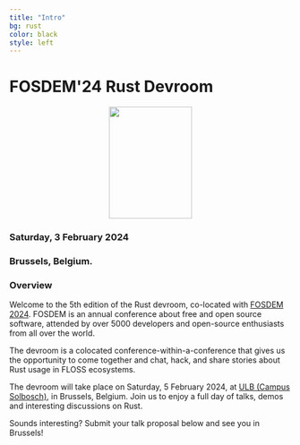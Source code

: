 ```yaml
---
title: "Intro"
bg: rust
color: black
style: left
---
```


# FOSDEM&#39;24 Rust Devroom

<div style="text-align:center;">
  <a href="https://fosdem.org/2024"><img src="img/rust-devroom-cfp-logo.png" height="200" width="148"/></a>
</div>

### Saturday, 3 February 2024
### Brussels, Belgium.

### Overview

Welcome to the 5th edition of the Rust devroom,
co-located with [FOSDEM 2024](https://fosdem.org/2024/). FOSDEM is an annual
conference about free and open source software, attended by over 5000
developers and open-source enthusiasts from all over the world.

The devroom is a colocated conference-within-a-conference that gives us the
opportunity to come together and chat, hack, and share stories about Rust usage
in FLOSS ecosystems.

The devroom will take place on Saturday, 5 February 2024, at
[ULB (Campus Solbosch)](https://www.openstreetmap.org/node/1632534522), in Brussels, Belgium. Join us to
enjoy a full day of talks, demos and interesting discussions on Rust.

Sounds interesting? Submit your talk proposal below and see you in Brussels!

